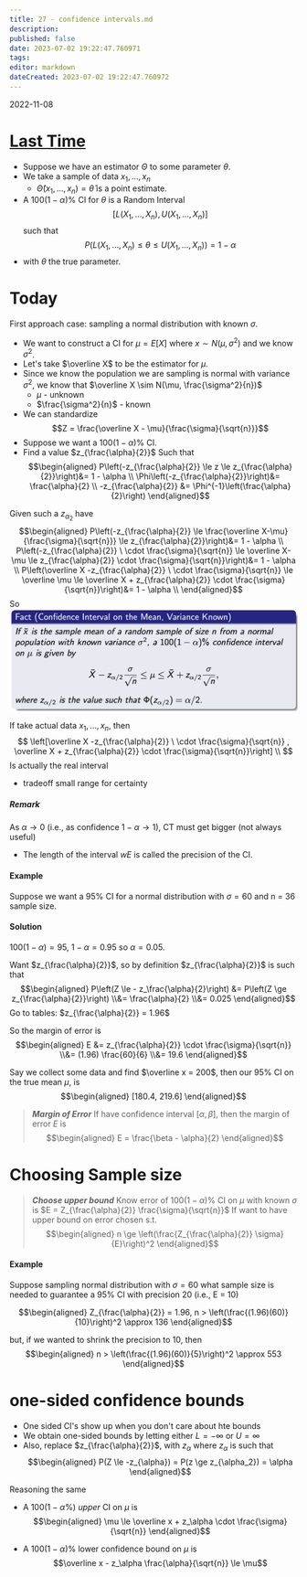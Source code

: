 ```yaml
---
title: 27 - confidence intervals.md
description:
published: false
date: 2023-07-02 19:22:47.760971
tags:
editor: markdown
dateCreated: 2023-07-02 19:22:47.760972
---
```


2022-11-08

# [Last Time](/courses/y2/fall/stats_3y03/lecture_notes/27_-_confidence_intervals.md)
- Suppose we have an estimator $\Theta$ to some parameter $\theta$.
- We take a sample of data $x_1, \dots, x_n$
    - $\hat \Theta(x_1, \dots, x_n) = \hat \theta$ is a point estimate.
- A $100(1 - \alpha)\%$ CI for $\theta$ is a Random Interval
$$[L(X_1, \dots, X_n), U(X_1, \dots, X_n)]$$ such that
$$P(L(X_1, \dots, X_n) \le \theta \le U(X_1, \dots, X_n)) = 1 - \alpha$$
- with $\theta$ the true parameter.

# Today
First approach case: sampling a normal distribution with known $\sigma$.
- We want to construct a CI for $\mu = E[X]$  where $x \sim N(\mu, \sigma^2)$ and we know $\sigma^2$.
- Let's take $\overline X$ to be the estimator for $\mu$.
- Since we know the population we are sampling is normal with variance $\sigma^2$, we know that $\overline X \sim N(\mu, \frac{\sigma^2}{n})$
    - $\mu$ - unknown
    - $\frac{\sigma^2}{n}$ - known
- We can standardize
$$Z = \frac{\overline X - \mu}{\frac{\sigma}{\sqrt{n}}}$$
- Suppose we want a $100(1 - \alpha)\%$ CI.
- Find a value $z_{\frac{\alpha}{2}}$ Such that
$$\begin{aligned}
    P\left(-z_{\frac{\alpha}{2}} \le z \le z_{\frac{\alpha}{2}}\right)&= 1 - \alpha \\
    \Phi\left(-z_{\frac{\alpha}{2}}\right)&= \frac{\alpha}{2} \\
    -z_{\frac{\alpha}{2}} &= \Phi^{-1}\left(\frac{\alpha}{2}\right)
\end{aligned}$$

Given such a $z_{\alpha_2}$ have
$$\begin{aligned}
    P\left(-z_{\frac{\alpha}{2}} \le \frac{\overline X-\mu}{\frac{\sigma}{\sqrt{n}}} \le z_{\frac{\alpha}{2}}\right)&= 1 - \alpha \\
    P\left(-z_{\frac{\alpha}{2}} \ \cdot \frac{\sigma}{\sqrt{n}} \le \overline X-\mu \le z_{\frac{\alpha}{2}} \cdot \frac{\sigma}{\sqrt{n}}\right)&= 1 - \alpha \\
    P\left(\overline X -z_{\frac{\alpha}{2}} \ \cdot \frac{\sigma}{\sqrt{n}} \le \overline \mu \le \overline X + z_{\frac{\alpha}{2}} \cdot \frac{\sigma}{\sqrt{n}}\right)&= 1 - \alpha \\
\end{aligned}$$
So
![](/images/20221120121614.png)

If take actual data $x_1, \dots, x_n$, then
$$
    \left[\overline X -z_{\frac{\alpha}{2}} \ \cdot \frac{\sigma}{\sqrt{n}} , \overline X + z_{\frac{\alpha}{2}} \cdot \frac{\sigma}{\sqrt{n}}\right] \\
$$
Is actually the real interval
- tradeoff small range for certainty

##### Remark
As $\alpha \to 0$ (i.e., as confidence $1 - \alpha \to 1$), CT must get bigger (not always useful)
- The length of the interval $wE$ is called the precision of the CI.

#### Example
Suppose we want a $95\%$ CI for a normal distribution with $\sigma = 60$ and n = 36 sample size.

#### Solution
$100(1 - \alpha) = 95$, $1 - \alpha = 0.95$ so $\alpha = 0.05$.

Want $z_{\frac{\alpha}{2}}$, so by definition $z_{\frac{\alpha}{2}}$ is such that
$$\begin{aligned}
    P\left(Z \le - z_\frac{\alpha}{2}\right) &= P\left(Z \ge z_{\frac{\alpha}{2}}\right)
    \\&= \frac{\alpha}{2} 
    \\&= 0.025
\end{aligned}$$
Go to tables: $z_{\frac{\alpha}{2}} = 1.96$

So the margin of error is
$$\begin{aligned}
    E &= z_{\frac{\alpha}{2}} \cdot \frac{\sigma}{\sqrt{n}}
    \\&=
        (1.96) \frac{60}{6}
    \\&=
        19.6
\end{aligned}$$

Say we collect some data and find $\overline x = 200$, then our $95\%$ CI on the true mean $\mu$, is
$$\begin{aligned}
    [180.4, 219.6]
\end{aligned}$$

> ***Margin of Error***
> If have confidence interval $[\alpha, \beta]$, then the margin of error $E$ is
> $$\begin{aligned}
>     E = \frac{\beta - \alpha}{2}
> \end{aligned}$$


# Choosing Sample size
> ***Choose upper bound***
> Know error of $100(1 - \alpha)\%$ CI on $\mu$ with known $\sigma$ is $E = Z_{\frac{\alpha}{2}} \frac{\sigma}{\sqrt{n}}$
> If want to have upper bound on error chosen s.t.
> $$\begin{aligned}
>     n \ge \left(\frac{Z_{\frac{\alpha}{2}} \sigma}{E}\right)^2
> \end{aligned}$$

#### Example
Suppose sampling normal distribution with $\sigma = 60$ what sample size is needed to guarantee a $95\%$ CI with precision 20 (i.e., E = 10)

$$\begin{aligned}
    Z_{\frac{\alpha}{2}} = 1.96, n > \left(\frac{(1.96)(60)}{10}\right)^2 \approx 136
\end{aligned}$$

but, if we wanted to shrink the precision to 10, then
$$\begin{aligned}
    n > 
     \left(\frac{(1.96)(60)}{5}\right)^2 \approx 553
\end{aligned}$$

# one-sided confidence bounds
- One sided CI's show up when you don't care about hte bounds
- We obtain one-sided bounds by letting either $L = -\infty$ or $U = \infty$
- Also, replace $z_{\frac{\alpha}{2}}$, with $z_\alpha$ where $z_\alpha$ is such that
$$\begin{aligned}
    P(Z \le -z_{\alpha}) = P(z \ge z_{\alpha_2}) = \alpha
\end{aligned}$$

Reasoning the same
- A $100(1 - \alpha\%)$ *upper* CI on $\mu$ is
$$\begin{aligned}
    \mu \le \overline x + z_\alpha \cdot \frac{\sigma}{\sqrt{n}}
\end{aligned}$$

- A $100(1 - \alpha)\%$ lower confidence bound on $\mu$ is
$$\overline x - z_\alpha \frac{\alpha}{\sqrt{n}} \le \mu$$
